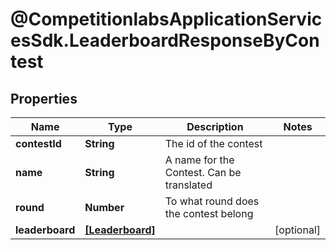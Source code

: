 # @CompetitionlabsApplicationServicesSdk.LeaderboardResponseByContest

## Properties

Name | Type | Description | Notes
------------ | ------------- | ------------- | -------------
**contestId** | **String** | The id of the contest | 
**name** | **String** | A name for the Contest. Can be translated | 
**round** | **Number** | To what round does the contest belong | 
**leaderboard** | [**[Leaderboard]**](Leaderboard.md) |  | [optional] 


